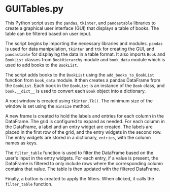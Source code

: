 # GUITables.py

This Python script uses the `pandas`, `tkinter`, and `pandastable` libraries to create a graphical user interface (GUI) that displays a table of books. The table can be filtered based on user input.

The script begins by importing the necessary libraries and modules. `pandas` is used for data manipulation, `tkinter` and `ttk` for creating the GUI, and `pandastable` for displaying the data in a table format. It also imports `Book` and `BookList` classes from `BookHierarchy` module and `book_data` module which is used to add books to the `BookList`.

The script adds books to the `BookList` using the `add_books_to_BookList` function from `book_data` module. It then creates a pandas DataFrame from the `BookList`. Each book in the `BookList` is an instance of the `Book` class, and `book.__dict__` is used to convert each `Book` object into a dictionary.

A root window is created using `tkinter.Tk()`. The minimum size of the window is set using the `minsize` method.

A new frame is created to hold the labels and entries for each column in the DataFrame. The grid is configured to expand as needed. For each column in the DataFrame, a label and an entry widget are created. The labels are placed in the first row of the grid, and the entry widgets in the second row. The entry widgets are stored in a dictionary, `entries`, with the column names as keys.

The `filter_table` function is used to filter the DataFrame based on the user's input in the entry widgets. For each entry, if a value is present, the DataFrame is filtered to only include rows where the corresponding column contains that value. The table is then updated with the filtered DataFrame.

Finally, a button is created to apply the filters. When clicked, it calls the `filter_table` function.
